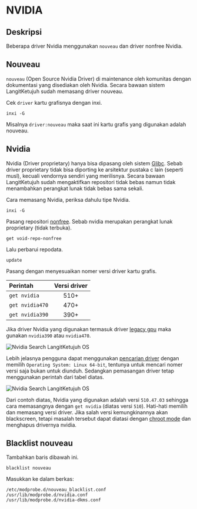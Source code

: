 # NVIDIA

## Deskripsi

Beberapa driver Nvidia menggunakan `nouveau` dan driver nonfree Nvidia.

## Nouveau

`nouveau` (Open Source Nvidia Driver) di maintenance oleh komunitas dengan dokumentasi yang disediakan oleh Nvidia. Secara bawaan sistem LangitKetujuh sudah memasang driver nouveau.

Cek `driver` kartu grafisnya dengan inxi.

```
inxi -G
```
Misalnya `driver:nouveau` maka saat ini kartu grafis yang digunakan adalah nouveau.

## Nvidia

Nvidia (Driver proprietary) hanya bisa dipasang oleh sistem [Glibc](../../../perbandingan/libc.html#glibc-gnu-libc). Sebab driver proprietary tidak bisa diporting ke arsitektur pustaka c lain (seperti musl), kecuali vendornya sendiri yang merilisnya. Secara bawaan LangitKetujuh sudah mengaktifkan repositori tidak bebas namun tidak menambahkan perangkat lunak tidak bebas sama sekali.

Cara memasang Nvidia, periksa dahulu tipe Nvidia.

```
inxi -G
```

Pasang repositori [nonfree]. Sebab nvidia merupakan perangkat lunak proprietary (tidak terbuka).

```
get void-repo-nonfree
```

Lalu perbarui repodata.

```
update
```

Pasang dengan menyesuaikan nomer versi driver kartu grafis.

| **Perintah**    | **Versi driver**   |
| :-------------- | :----------------: |
| `get nvidia`    | 510+               |
| `get nvidia470` | 470+               |
| `get nvidia390` | 390+               |

Jika driver Nvidia yang digunakan termasuk driver [legacy gpu](https://www.nvidia.com/en-us/drivers/unix/legacy-gpu/) maka gunakan `nvidia390` atau `nvidia470`.

![Nvidia Search LangitKetujuh OS](../../../media/image/nvidia-driver-langitketujuh-id-1.webp)

Lebih jelasnya pengguna dapat menggunakan [pencarian driver](https://www.nvidia.com/Download/index.aspx?lang=en-us) dengan memilih `Operating System: Linux 64-bit`, tentunya untuk mencari nomer versi saja bukan untuk diunduh. Sedangkan pemasangan driver tetap menggunakan perintah dari tabel diatas.

![Nvidia Search LangitKetujuh OS](../../../media/image/nvidia-driver-langitketujuh-id-2.webp)

Dari contoh diatas, Nvidia yang digunakan adalah versi `510.47.03` sehingga cara memasangnya dengan `get nvidia` (diatas versi `510`). Hati-hati memilih dan memasang versi driver. Jika salah versi kemungkinannya akan blackscreen, tetapi masalah tersebut dapat diatasi dengan [chroot mode](../../chroot/index.md) dan menghapus drivernya nvidia.

## Blacklist nouveau

Tambahkan baris dibawah ini.

```
blacklist nouveau
```
Masukkan ke dalam berkas:

```
/etc/modprobe.d/nouveau_blacklist.conf
/usr/lib/modprobe.d/nvidia.conf
/usr/lib/modprobe.d/nvidia-dkms.conf
```

[nonfree]:../../server/index.html#repo-tambahan
